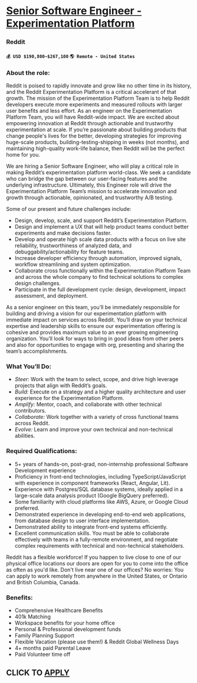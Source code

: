 # [Senior Software Engineer - Experimentation Platform](https://www.remotewlb.com/apply/senior-software-engineer-experimentation-platform-128327)  
### Reddit  
#### `💰 USD $190,800~$267,100` `🌎 Remote - United States`  

### About the role:

Reddit is poised to rapidly innovate and grow like no other time in its history, and the Reddit Experimentation Platform is a critical accelerant of that growth. The mission of the Experimentation Platform Team is to help Reddit developers execute more experiments and measured rollouts with larger user benefits and less effort. As an engineer on the Experimentation Platform Team, you will have Reddit-wide impact. We are excited about empowering innovation at Reddit through actionable and trustworthy experimentation at scale. If you’re passionate about building products that change people's lives for the better, developing strategies for improving huge-scale products, building-testing-shipping in weeks (not months), and maintaining high-quality work-life balance, then Reddit will be the perfect home for you.

We are hiring a Senior Software Engineer, who will play a critical role in making Reddit’s experimentation platform world-class. We seek a candidate who can bridge the gap between our user-facing features and the underlying infrastructure. Ultimately, this Engineer role will drive the Experimentation Platform Team’s mission to accelerate innovation and growth through actionable, opinionated, and trustworthy A/B testing.

Some of our present and future challenges include:

  * Design, develop, scale, and support Reddit’s Experimentation Platform.
  * Design and implement a UX that will help product teams conduct better experiments and make decisions faster.
  * Develop and operate high scale data products with a focus on live site reliability, trustworthiness of analyzed data, and debuggability/actionability for feature teams.
  * Increase developer efficiency through automation, improved signals, workflow streamlining and system optimization.
  * Collaborate cross functionally within the Experimentation Platform Team and across the whole company to find technical solutions to complex design challenges.
  * Participate in the full development cycle: design, development, impact assessment, and deployment.

As a senior engineer on this team, you’ll be immediately responsible for building and driving a vision for our experimentation platform with immediate impact on services across Reddit. You’ll draw on your technical expertise and leadership skills to ensure our experimentation offering is cohesive and provides maximum value to an ever growing engineering organization. You’ll look for ways to bring in good ideas from other peers and also for opportunities to engage with org, presenting and sharing the team’s accomplishments.

### **What You’ll Do:**

  * _Steer:_ Work with the team to select, scope, and drive high leverage projects that align with Reddit’s goals.
  * _Build:_ Execute on a strategy and a higher quality architecture and user experience for the Experimentation Platform.
  * _Amplify:_ Mentor, coach, and collaborate with other technical contributors. 
  * _Collaborate:_ Work together with a variety of cross functional teams across Reddit.
  * _Evolve:_ Learn and improve your own technical and non-technical abilities.

### Required Qualifications:

  * 5+ years of hands-on, post-grad, non-internship professional Software Development experience
  * Proficiency in front-end technologies, including TypeScript/JavaScript with experience in component frameworks (React, Angular, Lit).
  * Experience with Postgres/SQL database systems, ideally applied in a large-scale data analysis product (Google BigQuery preferred).
  * Some familiarity with cloud platforms like AWS, Azure, or Google Cloud preferred.
  * Demonstrated experience in developing end-to-end web applications, from database design to user interface implementation.
  * Demonstrated ability to integrate front-end systems efficiently.
  * Excellent communication skills. You must be able to collaborate effectively with teams in a fully-remote environment, and negotiate complex requirements with technical and non-technical stakeholders.

Reddit has a flexible workforce! If you happen to live close to one of our physical office locations our doors are open for you to come into the office as often as you'd like. Don't live near one of our offices? No worries: You can apply to work remotely from anywhere in the United States, or Ontario and British Columbia, Canada.

### **Benefits:**

  * Comprehensive Healthcare Benefits
  * 401k Matching
  * Workspace benefits for your home office
  * Personal & Professional development funds
  * Family Planning Support
  * Flexible Vacation (please use them!) & Reddit Global Wellness Days
  * 4+ months paid Parental Leave
  * Paid Volunteer time off

  
## CLICK TO [APPLY](https://www.remotewlb.com/apply/senior-software-engineer-experimentation-platform-128327)

